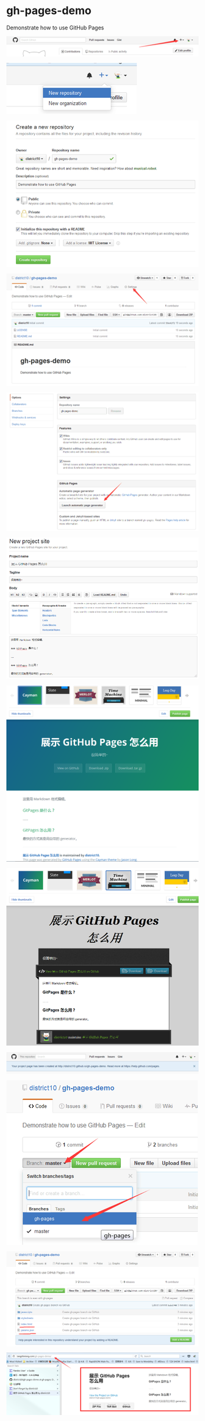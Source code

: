 # gh-pages-demo
Demonstrate how to use GitHub Pages

![](01.png)

![](02.png)

![](03.png)

![](04.png)

![](05.png)

![](06.png)

![](07.png)

![](08.png)

![](09.png)

![](10.png)

![](11.png)

![](12.png)

